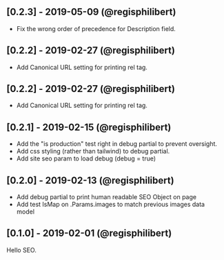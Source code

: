 ## [0.2.3] - 2019-05-09 (@regisphilibert)  

- Fix the wrong order of precedence for Description field.

## [0.2.2] - 2019-02-27 (@regisphilibert)  

- Add Canonical URL setting for printing rel tag.

## [0.2.2] - 2019-02-27 (@regisphilibert)  

- Add Canonical URL setting for printing rel tag.

## [0.2.1] - 2019-02-15 (@regisphilibert)

- Add the "is production" test right in debug partial to prevent oversight.
- Add css styling (rather than tailwind) to debug partial.
- Add site seo param to load debug (debug = true)

## [0.2.0] - 2019-02-13 (@regisphilibert)

- Add debug partial to print human readable SEO Object on page
- Add test IsMap on .Params.images to match previous images data model

## [0.1.0] - 2019-02-01 (@regisphilibert)

Hello SEO.